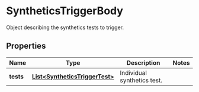 # SyntheticsTriggerBody

Object describing the synthetics tests to trigger.

## Properties

| Name      | Type                                                              | Description                 | Notes |
| --------- | ----------------------------------------------------------------- | --------------------------- | ----- |
| **tests** | [**List&lt;SyntheticsTriggerTest&gt;**](SyntheticsTriggerTest.md) | Individual synthetics test. |
